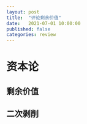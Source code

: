 ```yaml
---
layout: post
title:  "评论剩余价值"
date:   2021-07-01 10:00:00
published: false
categories: review
---
```


# 资本论

## 剩余价值

## 二次剥削